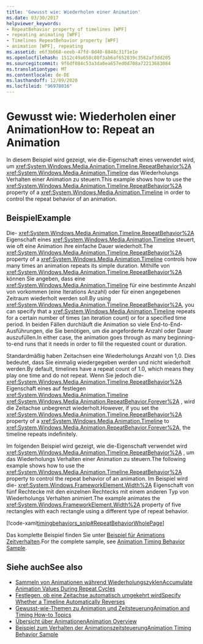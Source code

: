 ```yaml
---
title: 'Gewusst wie: Wiederholen einer Animation'
ms.date: 03/30/2017
helpviewer_keywords:
- RepeatBehavior property of timelines [WPF]
- repeating animating [WPF]
- Timelines RepeatBehavior property [WPF]
- animation [WPF], repeating
ms.assetid: e6f3b068-eeeb-47fd-8d40-8848c31f1e1e
ms.openlocfilehash: 1512c49a658c80f3ab6af652839c3562af3dd205
ms.sourcegitcommit: 9f6df084c53a3da0ea657ed0d708a72213683084
ms.translationtype: MT
ms.contentlocale: de-DE
ms.lasthandoff: 12/09/2020
ms.locfileid: "96978016"
---
```

# <a name="how-to-repeat-an-animation"></a><span data-ttu-id="ab7cf-102">Gewusst wie: Wiederholen einer Animation</span><span class="sxs-lookup"><span data-stu-id="ab7cf-102">How to: Repeat an Animation</span></span>
<span data-ttu-id="ab7cf-103">In diesem Beispiel wird gezeigt, wie die-Eigenschaft eines verwendet wird, um <xref:System.Windows.Media.Animation.Timeline.RepeatBehavior%2A> <xref:System.Windows.Media.Animation.Timeline> das Wiederholungs Verhalten einer Animation zu steuern.</span><span class="sxs-lookup"><span data-stu-id="ab7cf-103">This example shows how to use the <xref:System.Windows.Media.Animation.Timeline.RepeatBehavior%2A> property of a <xref:System.Windows.Media.Animation.Timeline> in order to control the repeat behavior of an animation.</span></span>  
  
## <a name="example"></a><span data-ttu-id="ab7cf-104">Beispiel</span><span class="sxs-lookup"><span data-stu-id="ab7cf-104">Example</span></span>  
 <span data-ttu-id="ab7cf-105">Die- <xref:System.Windows.Media.Animation.Timeline.RepeatBehavior%2A> Eigenschaft eines <xref:System.Windows.Media.Animation.Timeline> steuert, wie oft eine Animation ihre einfache Dauer wiederholt.</span><span class="sxs-lookup"><span data-stu-id="ab7cf-105">The <xref:System.Windows.Media.Animation.Timeline.RepeatBehavior%2A> property of a <xref:System.Windows.Media.Animation.Timeline> controls how many times an animation repeats its simple duration.</span></span> <span data-ttu-id="ab7cf-106">Mithilfe von <xref:System.Windows.Media.Animation.Timeline.RepeatBehavior%2A> können Sie angeben, dass eine <xref:System.Windows.Media.Animation.Timeline> für eine bestimmte Anzahl von vorkommen (eine Iterations Anzahl) oder für einen angegebenen Zeitraum wiederholt werden soll.</span><span class="sxs-lookup"><span data-stu-id="ab7cf-106">By using <xref:System.Windows.Media.Animation.Timeline.RepeatBehavior%2A>, you can specify that a <xref:System.Windows.Media.Animation.Timeline> repeats for a certain number of times (an iteration count) or for a specified time period.</span></span> <span data-ttu-id="ab7cf-107">In beiden Fällen durchläuft die Animation so viele End-to-End-Ausführungen, die Sie benötigen, um die angeforderte Anzahl oder Dauer auszufüllen.</span><span class="sxs-lookup"><span data-stu-id="ab7cf-107">In either case, the animation goes through as many beginning-to-end runs that it needs in order to fill the requested count or duration.</span></span>  
  
 <span data-ttu-id="ab7cf-108">Standardmäßig haben Zeitachsen eine Wiederholungs Anzahl von 1,0. Dies bedeutet, dass Sie einmalig wiedergegeben werden und nicht wiederholt werden.</span><span class="sxs-lookup"><span data-stu-id="ab7cf-108">By default, timelines have a repeat count of 1.0, which means they play one time and do not repeat.</span></span> <span data-ttu-id="ab7cf-109">Wenn Sie jedoch die- <xref:System.Windows.Media.Animation.Timeline.RepeatBehavior%2A> Eigenschaft eines auf festlegen <xref:System.Windows.Media.Animation.Timeline> <xref:System.Windows.Media.Animation.RepeatBehavior.Forever%2A> , wird die Zeitachse unbegrenzt wiederholt.</span><span class="sxs-lookup"><span data-stu-id="ab7cf-109">However, if you set the <xref:System.Windows.Media.Animation.Timeline.RepeatBehavior%2A> property of a <xref:System.Windows.Media.Animation.Timeline> to <xref:System.Windows.Media.Animation.RepeatBehavior.Forever%2A>, the timeline repeats indefinitely.</span></span>  
  
 <span data-ttu-id="ab7cf-110">Im folgenden Beispiel wird gezeigt, wie die-Eigenschaft verwendet wird <xref:System.Windows.Media.Animation.Timeline.RepeatBehavior%2A> , um das Wiederholungs Verhalten einer Animation zu steuern.</span><span class="sxs-lookup"><span data-stu-id="ab7cf-110">The following example shows how to use the <xref:System.Windows.Media.Animation.Timeline.RepeatBehavior%2A> property to control the repeat behavior of an animation.</span></span> <span data-ttu-id="ab7cf-111">Im Beispiel wird die- <xref:System.Windows.FrameworkElement.Width%2A> Eigenschaft von fünf Rechtecke mit den einzelnen Rechtecks mit einem anderen Typ von Wiederholungs Verhalten animiert.</span><span class="sxs-lookup"><span data-stu-id="ab7cf-111">The example animates the <xref:System.Windows.FrameworkElement.Width%2A> property of five rectangles with each rectangle using a different type of repeat behavior.</span></span>  
  
 [!code-xaml[timingbehaviors_snip#RepeatBehaviorWholePage](~/samples/snippets/csharp/VS_Snippets_Wpf/timingbehaviors_snip/CSharp/RepeatBehaviorExample.xaml#repeatbehaviorwholepage)]  
  
 <span data-ttu-id="ab7cf-112">Das komplette Beispiel finden Sie unter [Beispiel für Animations Zeitverhalten](https://github.com/Microsoft/WPF-Samples/tree/master/Animation/AnimationTiming).</span><span class="sxs-lookup"><span data-stu-id="ab7cf-112">For the complete sample, see [Animation Timing Behavior Sample](https://github.com/Microsoft/WPF-Samples/tree/master/Animation/AnimationTiming).</span></span>  
  
## <a name="see-also"></a><span data-ttu-id="ab7cf-113">Siehe auch</span><span class="sxs-lookup"><span data-stu-id="ab7cf-113">See also</span></span>

- [<span data-ttu-id="ab7cf-114">Sammeln von Animationen während Wiederholungszyklen</span><span class="sxs-lookup"><span data-stu-id="ab7cf-114">Accumulate Animation Values During Repeat Cycles</span></span>](how-to-accumulate-animation-values-during-repeat-cycles.md)
- [<span data-ttu-id="ab7cf-115">Festlegen, ob eine Zeitachse automatisch umgekehrt wird</span><span class="sxs-lookup"><span data-stu-id="ab7cf-115">Specify Whether a Timeline Automatically Reverses</span></span>](how-to-specify-whether-a-timeline-automatically-reverses.md)
- [<span data-ttu-id="ab7cf-116">Gewusst-wie-Themen zu Animation und Zeitsteuerung</span><span class="sxs-lookup"><span data-stu-id="ab7cf-116">Animation and Timing How-to Topics</span></span>](animation-and-timing-how-to-topics.md)
- [<span data-ttu-id="ab7cf-117">Übersicht über Animationen</span><span class="sxs-lookup"><span data-stu-id="ab7cf-117">Animation Overview</span></span>](animation-overview.md)
- [<span data-ttu-id="ab7cf-118">Beispiel zum Verhalten der Animationszeitsteuerung</span><span class="sxs-lookup"><span data-stu-id="ab7cf-118">Animation Timing Behavior Sample</span></span>](https://github.com/Microsoft/WPF-Samples/tree/master/Animation/AnimationTiming)

